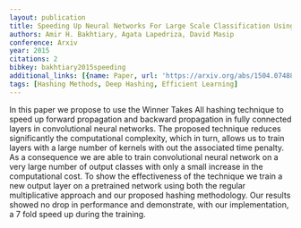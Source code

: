 ```yaml
---
layout: publication
title: Speeding Up Neural Networks For Large Scale Classification Using WTA Hashing
authors: Amir H. Bakhtiary, Agata Lapedriza, David Masip
conference: Arxiv
year: 2015
citations: 2
bibkey: bakhtiary2015speeding
additional_links: [{name: Paper, url: 'https://arxiv.org/abs/1504.07488'}]
tags: [Hashing Methods, Deep Hashing, Efficient Learning]
---
```

In this paper we propose to use the Winner Takes All hashing technique to
speed up forward propagation and backward propagation in fully connected layers
in convolutional neural networks. The proposed technique reduces significantly
the computational complexity, which in turn, allows us to train layers with a
large number of kernels with out the associated time penalty.
  As a consequence we are able to train convolutional neural network on a very
large number of output classes with only a small increase in the computational
cost. To show the effectiveness of the technique we train a new output layer on
a pretrained network using both the regular multiplicative approach and our
proposed hashing methodology. Our results showed no drop in performance and
demonstrate, with our implementation, a 7 fold speed up during the training.